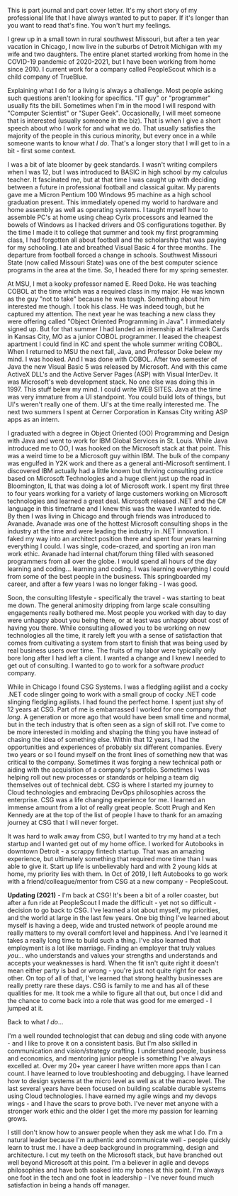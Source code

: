 This is part journal and part cover letter.  It's my short story of my professional life that I have always wanted to put to paper.  If it's longer than you want to read that's fine.  You won't hurt my feelings.

I grew up in a small town in rural southwest Missouri, but after a ten year vacation in Chicago, I now live in the suburbs of Detroit Michigan with my wife and two daughters.  The entire planet started working from home in the COVID-19 pandemic of 2020-2021, but I have been working from home since 2010.  I current work for a company called PeopleScout which is a child company of TrueBlue.

Explaining what I do for a living is always a challenge.  Most people asking such questions aren't looking for specifics.  "IT guy" or "programmer" usually fits the bill.  Sometimes when I'm in the mood I will respond with "Computer Scientist" or "Super Geek".  Occasionally, I will meet someone that is interested (usually someone in the biz).  That is when I give a short speech about who I work for and what we do.  That usually satisfies the majority of the people in this curious minority, but every once in a while someone wants to know what *I do*.  That's a longer story that I will get to in a bit - first some context.

I was a bit of late bloomer by geek standards.  I wasn't writing compilers when I was 12, but I was introduced to BASIC in high school by my calculus teacher.  It fascinated me, but at that time I was caught up with deciding between a future in professional football and classical guitar.  My parents gave me a Micron Pentium 100 Windows 95 machine as a high school graduation present.  This immediately opened my world to hardware and home assembly as well as operating systems.  I taught myself how to assemble PC's at home using cheap Cyrix processors and learned the bowels of Windows as I hacked drivers and OS configurations together.  By the time I made it to college that summer and took my first programming class, I had forgotten all about football and the scholarship that was paying for my schooling.  I ate and breathed Visual Basic 4 for three months.  The departure from football forced a change in schools.  Southwest Missouri State (now called Missouri State) was one of the best computer science programs in the area at the time.  So, I headed there for my spring semester.

At MSU, I met a kooky professor named E. Reed Doke.  He was teaching COBOL at the time which was a required class in my major.  He was known as the guy "not to take" because he was tough.  Something about him interested me though.  I took his class.  He was indeed tough, but he captured my attention.  The next year he was teaching a new class they were offering called "Object Oriented Programming in Java".  I immediately signed up.  But for that summer I had landed an internship at Hallmark Cards in Kansas City, MO as a junior COBOL programmer.  I leased the cheapest apartment I could find in KC and spent the whole summer writing COBOL.  When I returned to MSU the next fall, Java, and Professor Doke belew my mind.  I was hooked.  And I was done with COBOL.  After two semester of Java the new Visual Basic 5 was released by Microsoft.  And with this came ActiveX DLL's and the Active Server Pages (ASP) with Visual InterDev.  It was Microsoft's web development stack.  No one else was doing this in 1997.  This stuff belew my mind.  I could write WEB SITES.  Java at the time was very immature from a UI standpoint.  You could build lots of things, but UI's weren't really one of them.  UI's at the time really interested me.  The next two summers I spent at Cerner Corporation in Kansas City writing ASP apps as an intern.  

I graduated with a degree in Object Oriented (OO) Programming and Design with Java and went to work for IBM Global Services in St. Louis.  While Java introduced me to OO, I was hooked on the Microsoft stack at that point.  This was a weird time to be a Microsoft guy within IBM.  The bulk of the company was engulfed in Y2K work and there as a general anti-Microsoft sentiment.  I discovered IBM actually had a little known but thriving consulting practice based on Microsoft Technologies and a huge client just up the road in Bloomington, IL that was doing a lot of Microsoft work.  I spent my first three to four years working for a variety of large customers working on Microsoft technologies and learned a great deal.  Microsoft released .NET and the C# language in this timeframe and I knew this was the wave I wanted to ride.  By then I was living in Chicago and through friends was introduced to Avanade.  Avanade was one of the hottest Microsoft consulting shops in the industry at the time and were leading the industry in .NET innovation.  I faked my way into an architect position there and spent four years learning everything I could.  I was single, code-crazed, and sporting an iron man work ethic. Avanade had internal chat/forum thing filled with seasoned programmers from all over the globe.  I would spend all hours of the day learning and coding... learning and coding.  I was learning everything I could from some of the best people in the business.  This springboarded my career, and after a few years I was no longer faking - I was good.

Soon, the consulting lifestyle - specifically the travel - was starting to beat me down.  The general animosity dripping from large scale consulting engagements really bothered me.  Most people you worked with day to day were unhappy about you being there, or at least was unhappy about cost of having you there.  While consulting allowed you to be working on new technologies all the time, it rarely left you with a sense of satisfaction that comes from cultivating a system from start to finish that was being used by real business users over time.  The fruits of my labor were typically only bore long after I had left a client.  I wanted a change and I knew I needed to get out of consulting.  I wanted to go to work for a software *product* company.

While in Chicago I found CSG Systems.  I was a fledgling agilist and a cocky .NET code slinger going to work with a small group of cocky .NET code slinging fledgling agilists.  I had found the perfect home.  I spent just shy of 12 years at CSG.  Part of me is embarrassed I worked for one company *that long*.  A generation or more ago that would have been small time and normal, but in the tech industry that is often seen as a sign of skill rot.  I've come to be more interested in molding and shaping the thing you have instead of chasing the idea of something else.  Within that 12 years, I had the opportunities and experiences of probably six different companies.  Every two years or so I found myself on the front lines of something new that was critical to the company.  Sometimes it was forging a new technical path or aiding with the acquisition of a company's portfolio.  Sometimes I was helping roll out new processes or standards or helping a team dig themselves out of technical debt.  CSG is where I started my journey to Cloud technologies and embracing DevOps philosophies across the enterprise.  CSG was a life changing experience for me.  I learned an immense amount from a lot of really great people.  Scott Prugh and Ken Kennedy are at the top of the list of people I have to thank for an amazing journey at CSG that I will never forget.

It was hard to walk away from CSG, but I wanted to try my hand at a tech startup and I wanted get out of my home office.  I worked for Autobooks in downtown Detroit - a scrappy fintech startup.  That was an amazing experience, but ultimately something that required more time than I was able to give it.  Start up life is unbelievably hard and with 2 young kids at home, my priority lies with them.  In Oct of 2019, I left Autobooks to go work with a friend/colleague/mentor from CSG at a new company - PeopleScout. 

**Updating (2021)** - I'm back at CSG!  It's been a bit of a roller coaster, but after a fun ride at PeopleScout I made the difficult - yet not so difficult - decision to go back to CSG.  I've learned a lot about myself, my priorities, and the world at large in the last few years.  One big thing I've learned about myself is having a deep, wide and trusted network of people around me really matters to my overall comfort level and happiness.  And I've learned it takes a really long time to build such a thing.  I've also learned that employment is a lot like marriage.  Finding an employer that truly values *you*... who understands and values your strengths and understands and accepts your weaknesses is hard.  When the fit isn't quite right it doesn't mean either party is bad or wrong - you're just not quite right for each other.  On top of all of that, I've learned that strong healthy businesses are really pretty rare these days.  CSG is family to me and has all of these qualities for me.  It took me a while to figure all that out, but once I did and the chance to come back into a role that was good for me emerged - I jumped at it.

Back to what *I do*...

I'm a well rounded technologist that can debug and sling code with anyone - and I like to prove it on a consistent basis.  But I'm also skilled in communication and vision/strategy crafting.  I understand people, business and economics, and mentoring junior people is something I've always excelled at.  Over my 20+ year career I have written more apps than I can count.  I have learned to love troubleshooting and debugging.  I have learned how to design systems at the micro level as well as at the macro level.  The last several years have been focused on building scalable durable systems using Cloud technologies.  I have earned my agile wings and my devops wings - and I have the scars to prove both.  I've never met anyone with a stronger work ethic and the older I get the more my passion for learning grows.

I still don't know how to answer people when they ask me what I do.  I'm a natural leader because I'm authentic and communicate well - people quickly learn to trust me.  I have a deep background in programming, design and architecture.  I cut my teeth on the Microsoft stack, but have branched out well beyond Microsoft at this point.  I'm a believer in agile and devops philosophies and have both soaked into my bones at this point.  I'm always one foot in the tech and one foot in leadership - I've never found much satisfaction in being a hands off manager.